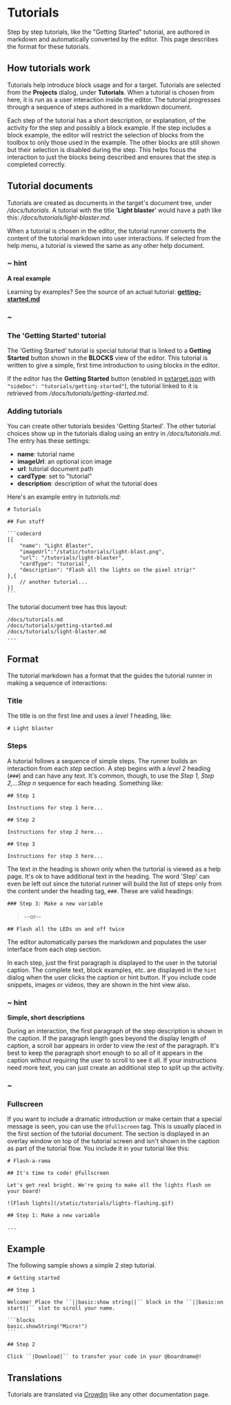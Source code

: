 # Tutorials

Step by step tutorials, like the "Getting Started" tutorial, are authored in markdown and automatically converted by the editor. This page describes the format for these tutorials.

## How tutorials work

Tutorials help introduce block usage and for a target. Tutorials are selected from the  **Projects** dialog, under **Tutorials**. When a tutorial is chosen from here, it is run as a user interaction inside the editor. The tutorial progresses through a sequence of steps authored in a markdown document.

Each step of the tutorial has a short description, or explanation, of the activity for the step and
possibly a block example. If the step includes a block example, the editor will restrict the selection of blocks from the toolbox to only those used in the example. The other blocks are still
shown but their selection is disabled during the step. This helps focus the interaction to just the
blocks being described and ensures that the step is completed correctly.

## Tutorial documents

Tutorials are created as documents in the target's document tree, under _/docs/tutorials_. A tutorial with the title '**Light blaster**' would have a path like this: _/docs/tutorials/light-blaster.md_.

When a tutorial is chosen in the editor, the tutorial runner converts the content of the tutorial markdown into user interactions. If selected from the help menu, a tutorial is viewed the same as any other help document.

### ~ hint

**A real example**

Learning by examples? See the source of an actual tutorial: [**getting-started.md**](https://github.com/Microsoft/pxt-microbit/blob/master/docs/tutorials/getting-started.md)

### ~

### The 'Getting Started' tutorial

The 'Getting Started' tutorial is special tutorial that is linked to a **Getting Started** button shown in the **BLOCKS** view of the editor. This tutorial is written to give a simple, first time introduction to using blocks in the editor.

If the editor has the **Getting Started** button (enabled in [pxtarget.json](/targets/pxtarget) with
```"sideDoc": "tutorials/getting-started"```), the tutorial linked to it is retrieved from _/docs/tutorials/getting-started.md_.

### Adding tutorials

You can create other tutorials besides 'Getting Started'. The other tutorial choices show up in the tutorials dialog using an entry in _/docs/tutorials.md_. The entry has these settings:

* **name**: tutorial name
* **imageUrl**: an optional icon image
* **url**: tutorial document path
* **cardType**: set to "tutorial"
* **description**: description of what the tutorial does

Here's an example entry in _tutorials.md_:

````
# Tutorials

## Fun stuff

```codecard
[{
    "name": "Light Blaster",
    "imageUrl":"/static/tutorials/light-blast.png",
    "url": "/tutorials/light-blaster",
    "cardType": "tutorial",
    "description": "Flash all the lights on the pixel strip!"
},{
    // another tutorial...
}]
```
````

The tutorial document tree has this layout:

```
/docs/tutorials.md
/docs/tutorials/getting-started.md
/docs/tutorials/light-blaster.md
...
```

## Format

The tutorial markdown has a format that the guides the tutorial runner in making a sequence of interactions: 

### Title

The title is on the first line and uses a _level 1_ heading, like:

```text
# Light blaster
```

### Steps

A tutorial follows a sequence of simple steps. The runner builds an interaction from each _step_ section. A step begins with a _level 2_ heading (``###``) and can have any text. It's common, though, to use the _Step 1, Step 2,...Step n_ sequence for each heading. Something like:

```text
## Step 1

Instructions for step 1 here...

## Step 2

Instructions for step 2 here...

## Step 3

Instructions for step 3 here...
```

The text in the heading is shown only when the turtorial is viewed as a help page. It's ok to have additional text in the heading. The word 'Step' can even be left out since the tutorial runner will build the list of steps only from the content under the heading tag, ``###``. These are valid headings:

```text
### Step 3: Make a new variable
```

>--or--

```text
## Flash all the LEDs on and off twice
```

The editor automatically parses the markdown and populates the user interface from each step section.

In each step, just the first paragraph is displayed to the user in the tutorial caption. The complete text, block examples, etc. are displayed in the ``hint`` dialog when the user clicks the caption or hint button. If you include code snippets, images or videos, they are shown in the hint view also.

### ~ hint

**Simple, short descriptions**

During an interaction, the first paragraph of the step description is shown in the caption. If the paragraph length goes beyond the display length of caption, a scroll bar appears in order to view the rest of the paragraph. It's best to keep the paragraph short enough to so all of it appears in the caption without requiring the user to scroll to see it all. If your instructions need more text, you can just create an additional step to split up the activity.

### ~

### Fullscreen

If you want to include a dramatic introduction or make certain that a special message is seen, you can use the ``@fullscreen`` tag. This is usually placed in the first section of the tutorial document. The section is displayed in an overlay window on top of the tutorial screen and isn't shown in the caption as part of the tutorial flow. You include it in your tutorial like this:

```text
# Flash-a-rama

## It's time to code! @fullscreen

Let's get real bright. We're going to make all the lights flash on your board!

![Flash lights](/static/tutorials/lights-flashing.gif)

## Step 1: Make a new variable

...
```

## Example

The following sample shows a simple 2 step tutorial.

````
# Getting started

## Step 1

Welcome! Place the ``||basic:show string||`` block in the ``||basic:on start||`` slot to scroll your name.

```blocks
basic.showString("Micro!")
```

## Step 2

Click ``|Download|`` to transfer your code in your @boardname@!

````

## Translations

Tutorials are translated via [Crowdin](/translate) like any other documentation page.